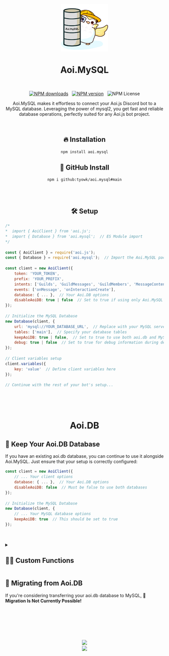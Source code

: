 <div align="center">
  <img src="https://raw.githubusercontent.com/tyowk/aoi.mysql/refs/heads/main/.github/uwu.png" width="150">
  <h1>Aoi.MySQL</h1>
  <br>

  [![NPM downloads](https://img.shields.io/npm/dt/aoi.mysql.svg?color=3182b0&style=for-the-badge)](https://npmjs.com/package/aoi.mysql)&nbsp;&nbsp;
  [![NPM version](http://img.shields.io/npm/v/aoi.mysql.svg?color=3182b0&style=for-the-badge)](http://npmjs.com/package/aoi.mysql)&nbsp;&nbsp;
  ![NPM License](https://img.shields.io/npm/l/aoi.mysql?color=3182b0&style=for-the-badge)
  <br>
  <p>Aoi.MySQL makes it effortless to connect your Aoi.js Discord bot to a MySQL database. Leveraging the power of mysql2, you get fast and reliable database operations, perfectly suited for any Aoi.js bot project.</p>
  <br>
  <h2>🔥  Installation</h2>

```bash
npm install aoi.mysql
```
<h2>📖  GitHub Install</h2>

```bash
npm i github:tyowk/aoi.mysql#main
```
<br>
<br>
</div>
<h2 align="center">🛠️  Setup</h2>

```javascript
/*
*  import { AoiClient } from 'aoi.js';
*  import { Database } from 'aoi.mysql';  // ES Module import
*/

const { AoiClient } = require('aoi.js');
const { Database } = require('aoi.mysql');  // Import the Aoi.MySQL package

const client = new AoiClient({
    token: 'YOUR_TOKEN',
    prefix: 'YOUR_PREFIX',
    intents: ['Guilds', 'GuildMessages', 'GuildMembers', 'MessageContent'],
    events: ['onMessage', 'onInteractionCreate'],
    database: { ... },  // Your Aoi.DB options
    disableAoiDB: true | false  // Set to true if using only Aoi.MySQL
});

// Initialize the MySQL Database
new Database(client, {
    url: 'mysql://YOUR_DATABASE_URL',  // Replace with your MySQL server URI
    tables: ['main'],  // Specify your database tables
    keepAoiDB: true | false,  // Set to true to use both aoi.db and MySQL
    debug: true | false  // Set to true for debug information during development
});

// Client variables setup
client.variables({
    key: 'value'  // Define client variables here
});

// Continue with the rest of your bot's setup...
```
<br>
<br>
<br>
<h1 align="center">Aoi.DB</h1>

## 📁  Keep Your Aoi.DB Database
If you have an existing aoi.db database, you can continue to use it alongside Aoi.MySQL. Just ensure that your setup is correctly configured:

```javascript
const client = new AoiClient({
    // ... Your client options
    database: { ... },  // Your Aoi.DB options
    disableAoiDB: false  // Must be false to use both databases
});

// Initialize the MySQL Database
new Database(client, {
    // ... Your MySQL database options
    keepAoiDB: true  // This should be set to true
});
```
<br>
<br>

<details>
<summary><h2>💪🏻  Custom Functions</h2></summary>
<br>
  
These 36 custom functions works like a normal existing functions *( only the name and inside the functions are different )* 

And these functions can only work if you set `keepAoiDB` to true<br><br>
```
$mysqlAdvanceCooldown
$mysqlChannelCooldown
$mysqlCloseTicket
$mysqlCooldown
$mysqlCreateTemporaryVar
$mysqlDatabasePing
$mysqlDeleteVar
$mysqlGetChannelVar
$mysqlGetCooldownTime
$mysqlGetGlobalUserVar
$mysqlGetGuildVar
$mysqlGetLeaderboardInfo
$mysqlGetMessageVar
$mysqlGetTimeout
$mysqlGetUserVar
$mysqlGetVar
$mysqlGlobalCooldown
$mysqlGlobalUserLeaderBoard
$mysqlGuildCooldown
$mysqlGuildLeaderBoard
$mysqlIsTicket
$mysqlIsVariableExist
$mysqlNewTicket
$mysqlRawLeaderboard
$mysqlResetGlobalUserVar
$mysqlResetGuildVar
$mysqlResetUserVar
$mysqlSetChannelVar
$mysqlSetGlobalUserVar
$mysqlSetGuildVar
$mysqlSetMessageVar
$mysqlSetUserVar
$mysqlSetVar
$mysqlStopTimeout
$mysqlTimeoutList
$mysqlUserLeaderBoard
```
</details>

## 📂  Migrating from Aoi.DB
If you're considering transferring your aoi.db database to MySQL, **🚫 Migration Is Not Currently Possible!**
<div align="center">
<br>
<br>
<br>
<br>
<br>
<br>
  <img src="https://aoi.js.org/_astro/icon_new.C4KTn9Lv_Z232q1W.webp" width="100">
  <br>
  <a href="https://aoi.js.org/invite">
    <img src="https://img.shields.io/discord/773352845738115102?logo=discord&logoColor=white&color=3182b0&style=for-the-badge">
  </a>
</div>
